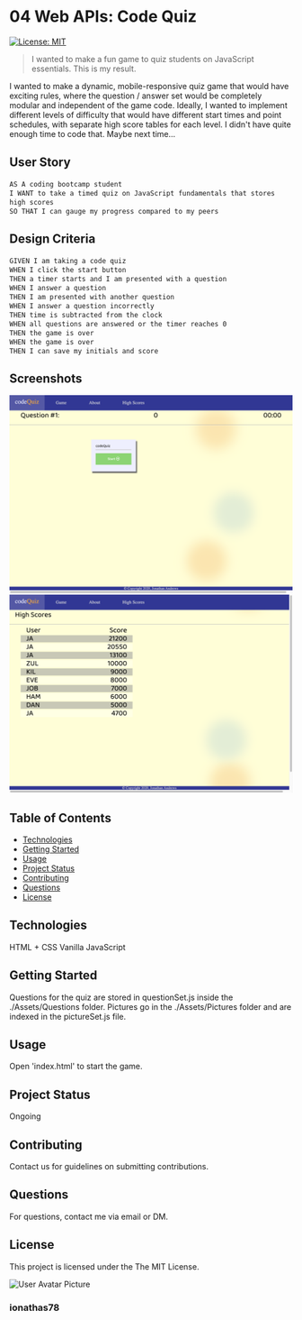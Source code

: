 # 04 Web APIs: Code Quiz
[![License: MIT](https://img.shields.io/badge/License-MIT-yellow.svg)](https://opensource.org/licenses/MIT)

> I wanted to make a fun game to quiz students on JavaScript essentials.
> This is my result.

I wanted to make a dynamic, mobile-responsive quiz game that would have exciting rules, where the 
question / answer set would be completely modular and independent of the game code. Ideally, I 
wanted to implement different levels of difficulty that would have different start times and 
point schedules, with separate high score tables for each level. I didn't have quite enough time 
to code that. Maybe next time...

## User Story

```
AS A coding bootcamp student
I WANT to take a timed quiz on JavaScript fundamentals that stores high scores
SO THAT I can gauge my progress compared to my peers
```

## Design Criteria

```
GIVEN I am taking a code quiz
WHEN I click the start button
THEN a timer starts and I am presented with a question
WHEN I answer a question
THEN I am presented with another question
WHEN I answer a question incorrectly
THEN time is subtracted from the clock
WHEN all questions are answered or the timer reaches 0
THEN the game is over
WHEN the game is over
THEN I can save my initials and score
```

## Screenshots

![Main page](./Assets/Pictures/index_screenshot.png)
![High Scores page](./Assets/Pictures/highscore_screenshot.png)

## Table of Contents
* [Technologies](#Technologies)
* [Getting Started](#Getting)
* [Usage](#Usage)
* [Project Status](#Project)
* [Contributing](#Contributing)
* [Questions](#Questions)
* [License](#License)

## Technologies
HTML + CSS
Vanilla JavaScript

## Getting Started
Questions for the quiz are stored in questionSet.js inside the ./Assets/Questions folder.
Pictures go in the ./Assets/Pictures folder and are indexed in the pictureSet.js file.

## Usage
Open 'index.html' to start the game.

## Project Status
Ongoing

## Contributing
Contact us for guidelines on submitting contributions.

## Questions
For questions, contact me via email or DM.

## License
This project is licensed under the The MIT License.

![User Avatar Picture](https://avatars1.githubusercontent.com/u/61706660?v=4)
### ionathas78
